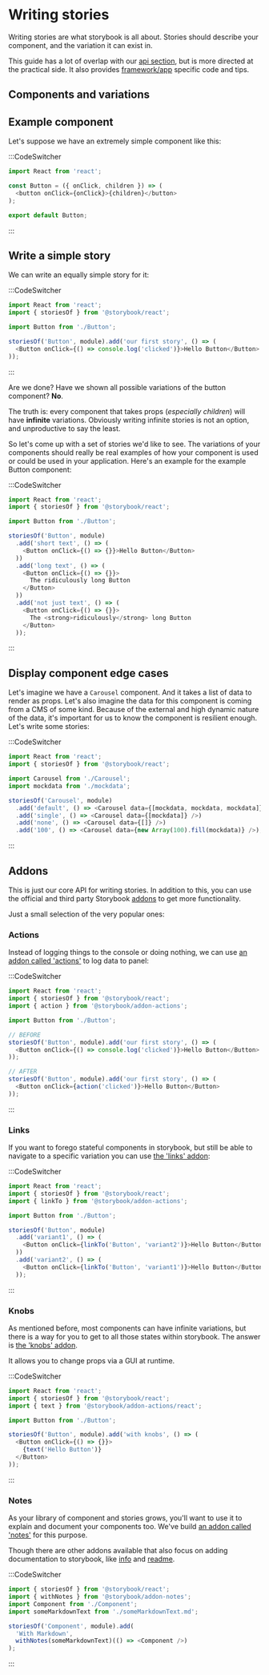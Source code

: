 # Writing stories

Writing stories are what storybook is all about. Stories should describe your component, and the variation it can exist in.

This guide has a lot of overlap with our [api section](/docs/api), but is more directed at the practical side. It also provides [framework/app](/guides/understanding/#apps) specific code and tips.

## Components and variations

## Example component
Let's suppose we have an extremely simple component like this:

:::CodeSwitcher
```js // Button.js | react
import React from 'react';

const Button = ({ onClick, children }) => (
  <button onClick={onClick}>{children}</button>
);

export default Button;
```
:::

## Write a simple story
We can write an equally simple story for it:

:::CodeSwitcher
```js // story.js | react
import React from 'react';
import { storiesOf } from '@storybook/react';

import Button from './Button';

storiesOf('Button', module).add('our first story', () => (
  <Button onClick={() => console.log('clicked')}>Hello Button</Button>
));
```
:::

Are we done? Have we shown all possible variations of the button component? **No**.

The truth is: every component that takes props (*especially children*) will have **infinite** variations. Obviously writing infinite stories is not an option, and unproductive to say the least.

So let's come up with a set of stories we'd like to see. The variations of your components should really be real examples of how your component is used or could be used in your application. Here's an example for the example Button component:

:::CodeSwitcher
```js // story.js | react
import React from 'react';
import { storiesOf } from '@storybook/react';

import Button from './Button';

storiesOf('Button', module)
  .add('short text', () => (
    <Button onClick={() => {}}>Hello Button</Button>
  ))
  .add('long text', () => (
    <Button onClick={() => {}}>
      The ridiculously long Button
    </Button>
  ))
  .add('not just text', () => (
    <Button onClick={() => {}}>
      The <strong>ridiculously</strong> long Button
    </Button>
  ));
```
:::

## Display component edge cases
Let's imagine we have a `Carousel` component. And it takes a list of data to render as props.
Let's also imagine the data for this component is coming from a CMS of some kind. 
Because of the external and high dynamic nature of the data, it's important for us to know the component is resilient enough.
Let's write some stories:

:::CodeSwitcher
```js // story.js | react
import React from 'react';
import { storiesOf } from '@storybook/react';

import Carousel from './Carousel';
import mockdata from './mockdata';

storiesOf('Carousel', module)
  .add('default', () => <Carousel data={[mockdata, mockdata, mockdata]} />)
  .add('single', () => <Carousel data={[mockdata]} />)
  .add('none', () => <Carousel data={[]} />)
  .add('100', () => <Carousel data={new Array(100).fill(mockdata)} />);
```
:::

## Addons
This is just our core API for writing stories. In addition to this, you can use the official and third party Storybook [addons](/docs/addons) to get more functionality.

Just a small selection of the very popular ones:

### Actions
Instead of logging things to the console or doing nothing, we can use [an addon called 'actions'](/docs/addons/actions) to log data to panel:

:::CodeSwitcher
```js // story.js | react
import React from 'react';
import { storiesOf } from '@storybook/react';
import { action } from '@storybook/addon-actions';

import Button from './Button';

// BEFORE
storiesOf('Button', module).add('our first story', () => (
  <Button onClick={() => console.log('clicked')}>Hello Button</Button>
));

// AFTER
storiesOf('Button', module).add('our first story', () => (
  <Button onClick={action('clicked')}>Hello Button</Button>
));
```
:::


### Links
If you want to forego stateful components in storybook, but still be able to navigate to a specific variation you can use [the 'links' addon](/docs/addons/link):

:::CodeSwitcher
```js // story.js | react
import React from 'react';
import { storiesOf } from '@storybook/react';
import { linkTo } from '@storybook/addon-actions';

import Button from './Button';

storiesOf('Button', module)
  .add('variant1', () => (
    <Button onClick={linkTo('Button', 'variant2')}>Hello Button</Button>
  ))
  .add('variant2', () => (
    <Button onClick={linkTo('Button', 'variant1')}>Hello Button</Button>
  ));
```
:::

### Knobs
As mentioned before, most components can have infinite variations, but there is a way for you to get to all those states within storybook.
The answer is [the 'knobs' addon](/docs/addons/knobs).

It allows you to change props via a GUI at runtime.

:::CodeSwitcher
```js // story.js | react
import React from 'react';
import { storiesOf } from '@storybook/react';
import { text } from '@storybook/addon-actions/react';

import Button from './Button';

storiesOf('Button', module).add('with knobs', () => (
  <Button onClick={() => {}}>
    {text('Hello Button')}
  </Button>
));
```
:::

### Notes
As your library of component and stories grows, you'll want to use it to explain and document your components too. 
We've build [an addon called 'notes'](/docs/addons/notes) for this purpose.

Though there are other addons available that also focus on adding documentation to storybook, like [info](/docs/addons/info) and [readme](https://github.com/tuchk4/storybook-readme).

:::CodeSwitcher
```js // story.js | react
import { storiesOf } from '@storybook/react';
import { withNotes } from '@storybook/addon-notes';
import Component from './Component';
import someMarkdownText from './someMarkdownText.md';

storiesOf('Component', module).add(
  'With Markdown',
  withNotes(someMarkdownText)(() => <Component />)
);
```
:::

